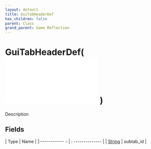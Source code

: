 ```yaml
---
layout: default
title: GuiTabHeaderDef
has_children: false
parent: Class
grand_parent: Game Reflection
---
```

# GuiTabHeaderDef( ![ GuiButtonDef ](game-reflection/classes/gui_button_def.md) )
Description 

## Fields
| Type | Name |
|:------------ - | : -------------- |
| [String](game-reflection/components/string.md) | subtab_id |
